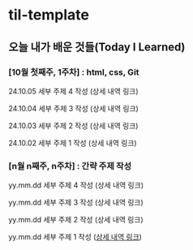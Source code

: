 # til-template

## 오늘 내가 배운 것들(Today I Learned)

### [10월 첫째주, 1주차] : html, css, Git

24.10.05 세부 주제 4 작성 (상세 내역 링크)

24.10.04 세부 주제 3 작성 (상세 내역 링크)

24.10.03 세부 주제 2 작성 (상세 내역 링크)

24.10.02 세부 주제 1 작성 (상세 내역 링크)

### [n월 n째주, n주차] : 간략 주제 작성 

yy.mm.dd 세부 주제 4 작성 (상세 내역 링크)

yy.mm.dd 세부 주제 3 작성 (상세 내역 링크)

yy.mm.dd 세부 주제 2 작성 (상세 내역 링크)

yy.mm.dd 세부 주제 1 작성 ([상세 내역 링크](https://github.com/kakao-cloud-edu-5/til-template/blob/main/Jan/yyyy-mm-dd))
